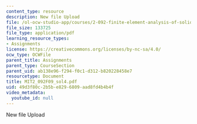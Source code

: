 ```yaml
---
content_type: resource
description: New file Upload
file: /ol-ocw-studio-app/courses/2-092-finite-element-analysis-of-solids-and-fluids-i-fall-2009/49d3f80c2b5be8296809aad8fd4b4b4f_MIT2_092F09_sol4.pdf
file_size: 133725
file_type: application/pdf
learning_resource_types:
- Assignments
license: https://creativecommons.org/licenses/by-nc-sa/4.0/
ocw_type: OCWFile
parent_title: Assignments
parent_type: CourseSection
parent_uid: ab138e96-f294-f0c1-d312-b820228458e7
resourcetype: Document
title: MIT2_092F09_sol4.pdf
uid: 49d3f80c-2b5b-e829-6809-aad8fd4b4b4f
video_metadata:
  youtube_id: null
---
```

New file Upload
